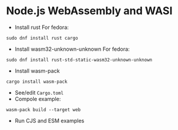 # Node.js WebAssembly and WASI

- Install rust
For fedora:
```
sudo dnf install rust cargo
```
- Install wasm32-unknown-unknown
For fedora:
```
sudo dnf install rust-std-static-wasm32-unknown-unknown
```
- Install wasm-pack
```
cargo install wasm-pack
```
- See/edit `Cargo.toml`
- Compole example:
```
wasm-pack build --target web
```
- Run CJS and ESM examples
